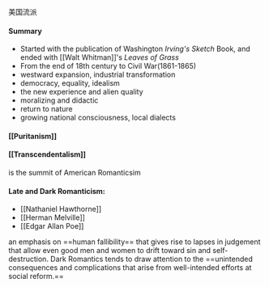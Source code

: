 美国流派
#### Summary
- Started with the publication of Washington *Irving's Sketch* Book, and ended with [[Walt Whitman]]'s *Leaves of Grass*
- From the end of 18th century to Civil War(1861-1865)
- westward expansion, industrial transformation
- democracy, equality, idealism
- the new experience and alien quality
- moralizing and didactic
- return to nature
- growing national consciousness, local dialects



#### [[Puritanism]]







#### [[Transcendentalism]]
is the summit of American Romanticsim


#### Late and Dark Romanticism:
- [[Nathaniel Hawthorne]]
- [[Herman Melville]]
- [[Edgar Allan Poe]]


an emphasis on ==human fallibility== that gives rise to lapses in judgement that allow even good men and women to drift toward sin and self-destruction. 
Dark Romantics tends to draw attention to the ==unintended consequences and complications that arise from well-intended efforts at social reform.==